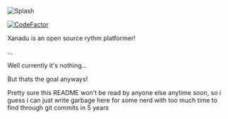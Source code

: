 
![Splash](https://github.com/mk56-spn/Xanadu/assets/74463310/491eb90d-b106-4278-9d7c-cf58da0d4250)

[![CodeFactor](https://www.codefactor.io/repository/github/mk56-spn/xanadu/badge/master)](https://www.codefactor.io/repository/github/mk56-spn/xanadu/overview/master)

Xanadu is an open source rythm platformer!

...

Well currently it's nothing...

But thats the goal anyways!

Pretty sure this README won't be read by anyone else anytime soon, so i guess i can just write garbage here for some nerd with too much time to find through git commits in 5 years
